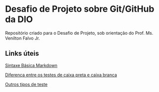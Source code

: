 # Desafio de Projeto sobre Git/GitHub da DIO
Repositório criado para o Desafio de Projeto, sob orientação do Prof. Ms. Venilton Falvo Jr.

## Links úteis
[Sintaxe Básica Markdown](https://www.markdownguide.org/basic-syntax/) 

[Diferença entre os testes de caixa preta e caixa branca](https://acervolima.com/diferencas-entre-o-teste-de-caixa-preta-e-o-teste-de-caixa-branca/)

[Outros tipos de teste](https://www.agtic.ufpr.br/pds-ufpr/ProcessoDemoisellePlugin/guidances/supportingmaterials/tecnicasTestes_8AB32ED1.html)
